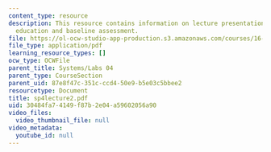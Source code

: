 ```yaml
---
content_type: resource
description: This resource contains information on lecture presentation on engineering
  education and baseline assessment.
file: https://ol-ocw-studio-app-production.s3.amazonaws.com/courses/16-01-unified-engineering-i-ii-iii-iv-fall-2005-spring-2006/30484fa74149f87b2e04a59602056a90_sp4lecture2.pdf
file_type: application/pdf
learning_resource_types: []
ocw_type: OCWFile
parent_title: Systems/Labs 04
parent_type: CourseSection
parent_uid: 87e8f47c-351c-ccd4-50e9-b5e03c5bbee2
resourcetype: Document
title: sp4lecture2.pdf
uid: 30484fa7-4149-f87b-2e04-a59602056a90
video_files:
  video_thumbnail_file: null
video_metadata:
  youtube_id: null
---
```

